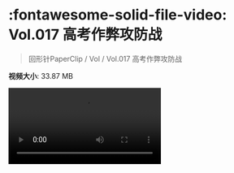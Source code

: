 # :fontawesome-solid-file-video: Vol.017 高考作弊攻防战

> 回形针PaperClip / Vol / Vol.017 高考作弊攻防战

**视频大小**: 33.87 MB

<div class="video"><video src="https://file.hsyhx.top/archive/回形针PaperClip/Vol/Vol.017 高考作弊攻防战.mp4" controls preload>🤔 您的浏览器不支持 video 标签</video></div>